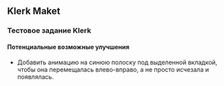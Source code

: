 ## Klerk Maket

### Тестовое задание Klerk

#### Потенциальные возможные улучшения

-   Добавить анимацию на синюю полоску под выделенной вкладкой, чтобы она перемещалась влево-вправо, а не просто исчезала и появлялась.
